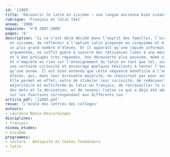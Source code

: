 ```yaml
---
id: '11805'
title: 'Découvrir le latin en sixième – une langue ancienne bien vivante (séquence)'
rubrique: 'Français et latin [6e]'
annee: '2006'
magazine: 'n°8 2007-2008'
pages: '6'
description: 'Si ce n’est déjà décidé dans l’esprit des familles, l’occasion s’offre,
  en sixième, de réfléchir à l’option latin proposée en cinquième et d’y conduire
  un plus grand nombre d’élèves. Or il apparaît qu’une rapide information, même bien
  argumentée, ne suffit guère à vaincre des réticences liées à une méconnaissance
  et à des préjugés très répandus. Une découverte plus poussée, même si elle est modeste
  et n’empiète en rien sur l’enseignement du latin en tant que tel, suscite au moins
  une certaine curiosité et encourage quelques hésitants à tenter l’aventure, ne serait-ce
  qu’une année. Il est bien entendu que cette séquence bénéficie à l’ensemble des
  élèves, qui, dans leur écrasante majorité, ne choisiront pas pour autant cette option.
  Elle permet en effet, outre de stimuler leur curiosité, de redécouvrir la présence
  majoritaire et multiforme du latin en français, de retravailler la construction
  des mots et la dérivation, et de revenir (selon ce qui a déjà été abordé ou non)
  sur les fonctions correspondant aux différents cas.'
article_pdf: '11805.pdf'
revue: 'L’école des lettres des collèges'
auteurs:
- Laurence Bonin-Descurninges
disciplines:
- français
niveau_etudes:
- sixième
programmes:
- lecture - Antiquité et textes fondateurs
- latin
---
```

